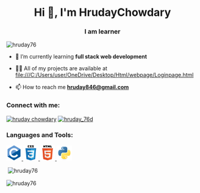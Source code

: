 <h1 align="center">Hi 👋, I'm HrudayChowdary</h1>
<h3 align="center">I am learner</h3>

<p align="left"> <img src="https://komarev.com/ghpvc/?username=hruday76&label=Profile%20views&color=0e75b6&style=flat" alt="hruday76" /> </p>

- 🌱 I’m currently learning **full stack web development**

- 👨‍💻 All of my projects are available at [file:///C:/Users/user/OneDrive/Desktop/Html/webpage/Loginpage.html](file:///C:/Users/user/OneDrive/Desktop/Html/webpage/Loginpage.html)

- 📫 How to reach me **hruday846@gmail.com**

<h3 align="left">Connect with me:</h3>
<p align="left">
<a href="https://linkedin.com/in/hruday chowdary" target="blank"><img align="center" src="https://raw.githubusercontent.com/rahuldkjain/github-profile-readme-generator/master/src/images/icons/Social/linked-in-alt.svg" alt="hruday chowdary" height="30" width="40" /></a>
<a href="https://instagram.com/hruday_76d" target="blank"><img align="center" src="https://raw.githubusercontent.com/rahuldkjain/github-profile-readme-generator/master/src/images/icons/Social/instagram.svg" alt="hruday_76d" height="30" width="40" /></a>
</p>

<h3 align="left">Languages and Tools:</h3>
<p align="left"> <a href="https://www.cprogramming.com/" target="_blank" rel="noreferrer"> <img src="https://raw.githubusercontent.com/devicons/devicon/master/icons/c/c-original.svg" alt="c" width="40" height="40"/> </a> <a href="https://www.w3schools.com/css/" target="_blank" rel="noreferrer"> <img src="https://raw.githubusercontent.com/devicons/devicon/master/icons/css3/css3-original-wordmark.svg" alt="css3" width="40" height="40"/> </a> <a href="https://www.w3.org/html/" target="_blank" rel="noreferrer"> <img src="https://raw.githubusercontent.com/devicons/devicon/master/icons/html5/html5-original-wordmark.svg" alt="html5" width="40" height="40"/> </a> <a href="https://www.python.org" target="_blank" rel="noreferrer"> <img src="https://raw.githubusercontent.com/devicons/devicon/master/icons/python/python-original.svg" alt="python" width="40" height="40"/> </a> </p>

<p>&nbsp;<img align="center" src="https://github-readme-stats.vercel.app/api?username=hruday76&show_icons=true&locale=en" alt="hruday76" /></p>

<p><img align="center" src="https://github-readme-streak-stats.herokuapp.com/?user=hruday76&" alt="hruday76" /></p>
